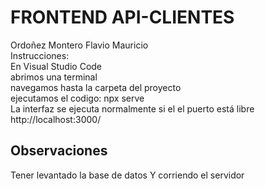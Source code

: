 # FRONTEND API-CLIENTES
Ordoñez Montero Flavio Mauricio  
Instrucciones:  
En Visual Studio Code  
abrimos una terminal  
navegamos hasta la carpeta del proyecto  
ejecutamos el codigo: npx serve  
La interfaz se ejecuta normalmente si el el puerto está libre  
http://localhost:3000/ 

## Observaciones  
Tener levantado la base de datos
Y corriendo el servidor
